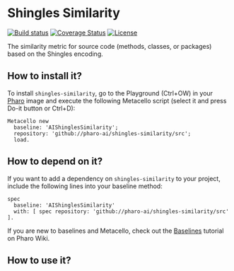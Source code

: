 # Shingles Similarity

[![Build status](https://github.com/olekscode/shingles-similarity/workflows/CI/badge.svg)](https://github.com/olekscode/shingles-similarity/actions/workflows/test.yml)
[![Coverage Status](https://coveralls.io/repos/github/olekscode/shingles-similarity/badge.svg?branch=master)](https://coveralls.io/github/olekscode/shingles-similarity?branch=master)
[![License](https://img.shields.io/badge/license-MIT-blue.svg)](https://raw.githubusercontent.com/olekscode/shingles-similarity/master/LICENSE)

The similarity metric for source code (methods, classes, or packages) based on the Shingles encoding.

## How to install it?

To install `shingles-similarity`, go to the Playground (Ctrl+OW) in your [Pharo](https://pharo.org/) image and execute the following Metacello script (select it and press Do-it button or Ctrl+D):

```Smalltalk
Metacello new
  baseline: 'AIShinglesSimilarity';
  repository: 'github://pharo-ai/shingles-similarity/src';
  load.
```

## How to depend on it?

If you want to add a dependency on `shingles-similarity` to your project, include the following lines into your baseline method:

```Smalltalk
spec
  baseline: 'AIShinglesSimilarity'
  with: [ spec repository: 'github://pharo-ai/shingles-similarity/src' ].
```

If you are new to baselines and Metacello, check out the [Baselines](https://github.com/pharo-open-documentation/pharo-wiki/blob/master/General/Baselines.md) tutorial on Pharo Wiki.

## How to use it?

```Smalltalk

```
